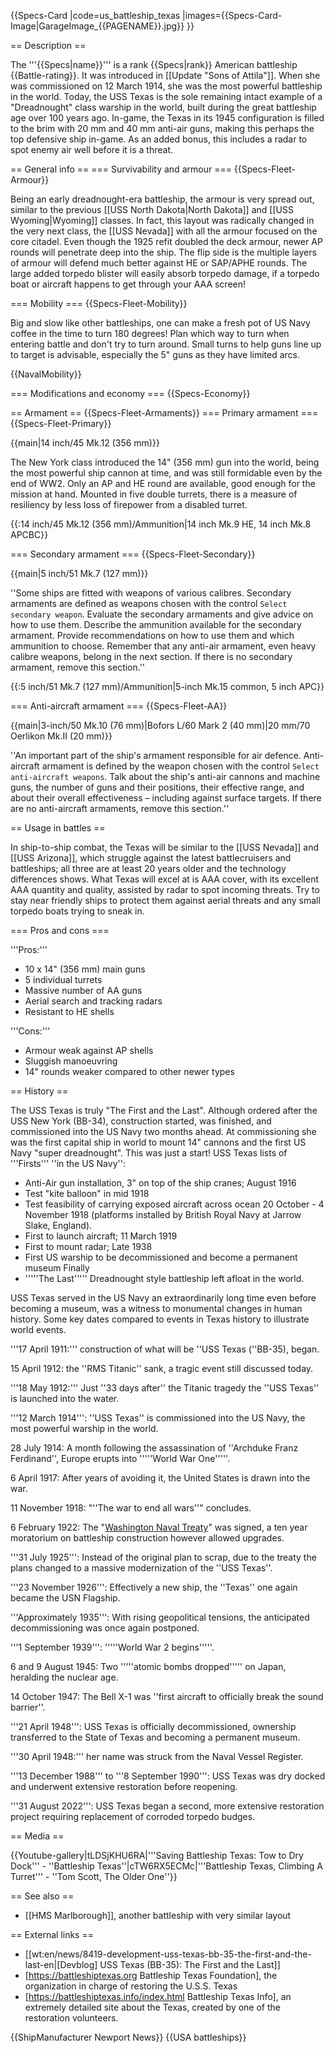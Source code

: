 {{Specs-Card
|code=us_battleship_texas
|images={{Specs-Card-Image|GarageImage_{{PAGENAME}}.jpg}}
}}

== Description ==
<!-- ''In the first part of the description, cover the history of the ship's creation and military application. In the second part, tell the reader about using this ship in the game. Add a screenshot: if a beginner player has a hard time remembering vehicles by name, a picture will help them identify the ship in question.'' -->
The '''{{Specs|name}}''' is a rank {{Specs|rank}} American battleship {{Battle-rating}}. It was introduced in [[Update "Sons of Attila"]]. When she was commissioned on 12 March 1914, she was the most powerful battleship in the world. Today, the USS Texas is the sole remaining intact example of a "Dreadnought" class warship in the world, built during the great battleship age over 100 years ago. In-game, the Texas in its 1945 configuration is filled to the brim with 20 mm and 40 mm anti-air guns, making this perhaps the top defensive ship in-game. As an added bonus, this includes a radar to spot enemy air well before it is a threat.

== General info ==
=== Survivability and armour ===
{{Specs-Fleet-Armour}}
<!-- ''Talk about the vehicle's armour. Note the most well-defended and most vulnerable zones, e.g. the ammo magazine. Evaluate the composition of components and assemblies responsible for movement and manoeuvrability. Evaluate the survivability of the primary and secondary armaments separately. Don't forget to mention the size of the crew, which plays an important role in fleet mechanics. Save tips on preserving survivability for the "Usage in battles" section. If necessary, use a graphical template to show the most well-protected or most vulnerable points in the armour.'' -->
Being an early dreadnought-era battleship, the armour is very spread out, similar to the previous [[USS North Dakota|North Dakota]] and [[USS Wyoming|Wyoming]] classes. In fact, this layout was radically changed in the very next class, the [[USS Nevada]] with all the armour focused on the core citadel. Even though the 1925 refit doubled the deck armour, newer AP rounds will penetrate deep into the ship. The flip side is the multiple layers of armour will defend much better against HE or SAP/APHE rounds. The large added torpedo blister will easily absorb torpedo damage, if a torpedo boat or aircraft happens to get through your AAA screen!

=== Mobility ===
{{Specs-Fleet-Mobility}}
<!-- ''Write about the ship's mobility. Evaluate its power and manoeuvrability, rudder rerouting speed, stopping speed at full tilt, with its maximum forward and reverse speed.'' -->
Big and slow like other battleships, one can make a fresh pot of US Navy coffee in the time to turn 180 degrees! Plan which way to turn when entering battle and don't try to turn around. Small turns to help guns line up to target is advisable, especially the 5" guns as they have limited arcs.

{{NavalMobility}}

=== Modifications and economy ===
{{Specs-Economy}}

== Armament ==
{{Specs-Fleet-Armaments}}
=== Primary armament ===
{{Specs-Fleet-Primary}}
<!-- ''Provide information about the characteristics of the primary armament. Evaluate their efficacy in battle based on their reload speed, ballistics and the capacity of their shells. Add a link to the main article about the weapon: <code><nowiki>{{main|Weapon name (calibre)}}</nowiki></code>. Broadly describe the ammunition available for the primary armament, and provide recommendations on how to use it and which ammunition to choose.'' -->
{{main|14 inch/45 Mk.12 (356 mm)}}

The New York class introduced the 14" (356 mm) gun into the world, being the most powerful ship cannon at time, and was still formidable even by the end of WW2. Only an AP and HE round are available, good enough for the mission at hand. Mounted in five double turrets, there is a measure of resiliency by less loss of firepower from a disabled turret.

{{:14 inch/45 Mk.12 (356 mm)/Ammunition|14 inch Mk.9 HE, 14 inch Mk.8 APCBC}}

=== Secondary armament ===
{{Specs-Fleet-Secondary}}
<!-- ''Some ships are fitted with weapons of various calibres. Secondary armaments are defined as weapons chosen with the control <code>Select secondary weapon</code>. Evaluate the secondary armaments and give advice on how to use them. Describe the ammunition available for the secondary armament. Provide recommendations on how to use them and which ammunition to choose. Remember that any anti-air armament, even heavy calibre weapons, belong in the next section. If there is no secondary armament, remove this section.'' -->
{{main|5 inch/51 Mk.7 (127 mm)}}

''Some ships are fitted with weapons of various calibres. Secondary armaments are defined as weapons chosen with the control <code>Select secondary weapon</code>. Evaluate the secondary armaments and give advice on how to use them. Describe the ammunition available for the secondary armament. Provide recommendations on how to use them and which ammunition to choose. Remember that any anti-air armament, even heavy calibre weapons, belong in the next section. If there is no secondary armament, remove this section.''

{{:5 inch/51 Mk.7 (127 mm)/Ammunition|5-inch Mk.15 common, 5 inch APC}}

=== Anti-aircraft armament ===
{{Specs-Fleet-AA}}
<!-- ''An important part of the ship's armament responsible for air defence. Anti-aircraft armament is defined by the weapon chosen with the control <code>Select anti-aircraft weapons</code>. Talk about the ship's anti-air cannons and machine guns, the number of guns and their positions, their effective range, and about their overall effectiveness – including against surface targets. If there are no anti-aircraft armaments, remove this section.'' -->
{{main|3-inch/50 Mk.10 (76 mm)|Bofors L/60 Mark 2 (40 mm)|20 mm/70 Oerlikon Mk.II (20 mm)}}

''An important part of the ship's armament responsible for air defence. Anti-aircraft armament is defined by the weapon chosen with the control <code>Select anti-aircraft weapons</code>. Talk about the ship's anti-air cannons and machine guns, the number of guns and their positions, their effective range, and about their overall effectiveness – including against surface targets. If there are no anti-aircraft armaments, remove this section.''

== Usage in battles ==
<!-- ''Describe the technique of using this ship, the characteristics of her use in a team and tips on strategy. Abstain from writing an entire guide – don't try to provide a single point of view, but give the reader food for thought. Talk about the most dangerous opponents for this vehicle and provide recommendations on fighting them. If necessary, note the specifics of playing with this vehicle in various modes (AB, RB, SB).'' -->
In ship-to-ship combat, the Texas will be similar to the [[USS Nevada]] and [[USS Arizona]], which struggle against the latest battlecruisers and battleships; all three are at least 20 years older and the technology differences shows. What Texas will excel at is AAA cover, with its excellent AAA quantity and quality, assisted by radar to spot incoming threats. Try to stay near friendly ships to protect them against aerial threats and any small torpedo boats trying to sneak in.

=== Pros and cons ===
<!-- ''Summarise and briefly evaluate the vehicle in terms of its characteristics and combat effectiveness. Mark its pros and cons in the bulleted list. Try not to use more than 6 points for each of the characteristics. Avoid using categorical definitions such as "bad", "good" and the like - use substitutions with softer forms such as "inadequate" and "effective".'' -->

'''Pros:'''

* 10 x 14" (356 mm) main guns
* 5 individual turrets
* Massive number of AA guns
* Aerial search and tracking radars
* Resistant to HE shells

'''Cons:'''

* Armour weak against AP shells
* Sluggish manoeuvring
* 14" rounds weaker compared to other newer types

== History ==
<!-- ''Describe the history of the creation and combat usage of the ship in more detail than in the introduction. If the historical reference turns out to be too long, take it to a separate article, taking a link to the article about the ship and adding a block "/History" (example: <nowiki>https://wiki.warthunder.com/(Ship-name)/History</nowiki>) and add a link to it here using the <code>main</code> template. Be sure to reference text and sources by using <code><nowiki><ref></ref></nowiki></code>, as well as adding them at the end of the article with <code><nowiki><references /></nowiki></code>. This section may also include the ship's dev blog entry (if applicable) and the in-game encyclopedia description (under <code><nowiki>=== In-game description ===</nowiki></code>, also if applicable).'' -->
The USS Texas is truly "The First and the Last". Although ordered after the USS New York (BB-34), construction started, was finished, and commissioned into the US Navy two months ahead. At commissioning she was the first capital ship in world to mount 14" cannons and the first US Navy "super dreadnought". This was just a start!
USS Texas lists of '''Firsts''' ''in the US Navy'':
* Anti-Air gun installation, 3" on top of the ship cranes; August 1916
* Test "kite balloon" in mid 1918
* Test feasibility of carrying exposed aircraft across ocean 20 October - 4 November 1918 (platforms installed by British Royal Navy at Jarrow Slake, England).
* First to launch aircraft; 11 March 1919
* First to mount radar; Late 1938
* First US warship to be decommissioned and become a permanent museum
Finally
* '''''The Last''''' Dreadnought style battleship left afloat in the world. 

USS Texas served in the US Navy an extraordinarily long time even before becoming a museum, was a witness to monumental changes in human history. Some key dates compared to events in Texas history to illustrate world events. 

'''17 April 1911:''' construction of what will be ''USS Texas (''BB-35), began.

15 April 1912: the ''RMS Titanic'' sank, a tragic event still discussed today.  

'''18 May 1912:''' Just ''33 days after'' the Titanic tragedy the ''USS Texas'' is launched into the water.

'''12 March 1914''': ''USS Texas'' is commissioned into the US Navy, the most powerful warship in the world.

28 July 1914: A month following the assassination of ''Archduke Franz Ferdinand'', Europe erupts into '''''World War One'''''.

6 April 1917:  After years of avoiding it, the United States is drawn into the war.

11 November 1918: "''The war to end all wars''" concludes.

6 February 1922: The "<u>Washington Naval Treaty</u>" was signed, a ten year moratorium on battleship construction however allowed upgrades.

'''31 July 1925''':  Instead of the original plan to scrap, due to the treaty the plans changed to a massive modernization of the ''USS Texas''.

'''23 November 1926''':  Effectively a new ship, the ''Texas'' one again became the USN Flagship.

'''Approximately 1935''': With rising geopolitical tensions, the anticipated decommissioning was once again postponed.

'''1 September 1939''': '''''World War 2 begins'''''.

6 and 9 August 1945: Two '''''atomic bombs dropped''''' on Japan, heralding the nuclear age.

14 October 1947: The Bell X-1 was ''first aircraft to officially break the sound barrier''.

'''21 April 1948''': USS Texas is officially decommissioned, ownership transferred to the State of Texas and becoming a permanent museum.

'''30 April 1948:''' her name was struck from the Naval Vessel Register.

'''13 December 1988''' to '''8 September 1990''': USS Texas was dry docked and underwent extensive restoration before reopening.

'''31 August 2022''': USS Texas began a second, more extensive restoration project requiring replacement of corroded torpedo budges.

== Media ==
<!-- ''Excellent additions to the article would be video guides, screenshots from the game, and photos.'' -->

{{Youtube-gallery|tLDSjKHU6RA|'''Saving Battleship Texas: Tow to Dry Dock''' - ''Battleship Texas''|cTW6RX5ECMc|'''Battleship Texas, Climbing A Turret''' - ''Tom Scott, The Older One''}}

== See also ==
<!-- ''Links to articles on the War Thunder Wiki that you think will be useful for the reader, for example:''
* ''reference to the series of the ship;''
* ''links to approximate analogues of other nations and research trees.'' -->

* [[HMS Marlborough]], another battleship with very similar layout

== External links ==
<!-- ''Paste links to sources and external resources, such as:''
* ''topic on the official game forum;''
* ''other literature.'' -->

* [[wt:en/news/8419-development-uss-texas-bb-35-the-first-and-the-last-en|[Devblog] USS Texas (BB-35): The First and the Last]]
* [https://battleshiptexas.org Battleship Texas Foundation], the organization in charge of restoring the U.S.S. Texas
* [https://battleshiptexas.info/index.html Battleship Texas Info], an extremely detailed site about the Texas, created by one of the restoration volunteers.

{{ShipManufacturer Newport News}}
{{USA battleships}}